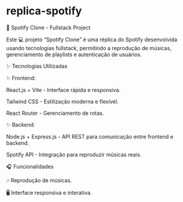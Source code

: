# replica-spotify
🎵 Spotify Clone - Fullstack Project

Este 💻 projeto “Spotify Clone” é uma réplica do Spotify desenvolvida usando tecnologias fullstack, permitindo a reprodução de músicas, gerenciamento de playlists e autenticação de usuários.

✨ Tecnologias Utilizadas

✨ Frontend:

React.js + Vite - Interface rápida e responsiva.

Tailwind CSS - Estilização moderna e flexível.

React Router - Gerenciamento de rotas.


✨ Backend:

Node.js + Express.js - API REST para comunicação entre frontend e backend.

Spotify API - Integração para reproduzir músicas reais.

🎧 Funcionalidades

🎶 Reprodução de músicas.

🖥 Interface responsiva e interativa.

